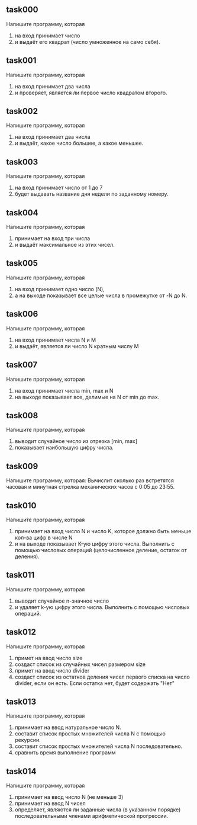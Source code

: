 ## task000
Напишите программу, которая
1. на вход принимает число 
2. и выдаёт его квадрат (число умноженное на само себя).

## task001
Напишите программу, которая 
1. на вход принимает два числа 
2. и проверяет, является ли первое число квадратом второго.

## task002
Напишите программу, которая
1. на вход принимает два числа
2. и выдаёт, какое число большее, а какое меньшее.

## task003
Напишите программу, которая 
1. на вход принимает число от 1 до 7
2. будет выдавать название дня недели по заданному номеру.

## task004
Напишите программу, которая
1. принимает на вход три числа
2. и выдаёт максимальное из этих чисел.

## task005
Напишите программу, которая
1. на вход принимает одно число (N),
2. а на выходе показывает все целые числа в промежутке от -N до N.

## task006
Напишите программу, которая
1. на вход принимает числа N и M
2. и выдаёт, является ли число N кратным числу M

## task007
Напишите программу, которая
1. на вход принимает числа min, max и N
2. на выходе показывает все, делимые на N от min до max.

## task008
Напишите программу, которая
1. выводит случайное число из отрезка [min, max]
2. показывает наибольшую цифру числа.

## task009
Напишите программу, которая:
Вычислит сколько раз встретятся часовая и минутная стрелка механических часов с 0:05 до 23:55.

## task010
Напишите программу, которая
1. принимает на вход число N и число K, которое должно быть меньше кол-ва цифр в числе N
2. и на выходе показывает K-ую цифру этого числа.
Выполнить с помощью числовых операций (целочисленное деление, остаток от деления).

## task011
Напишите программу, которая
1. выводит случайное n-значное число
2. и удаляет k-ую цифру этого числа.
Выполнить с помощью числовых операций.

## task012
Напишите программу, которая 
1. примет на ввод число size
2. создаст список из случайных чисел размером size
3. примет на ввод число divider
4. создаст список из остатков деления чисел первого списка на число divider, если он есть. Если остатка нет, будет содержать "Нет"

## task013
Напишите программу, которая
1. принимает на ввод натуральное число N. 
2. составит список простых множителей числа N с помощью рекурсии.
3. составит список простых множителей числа N последовательно.
4. сравнить время выполнение программ

## task014
Напишите программу, которая
1. принимает на ввод число N (не меньше 3)
2. принимает на ввод N чисел
3. определяет, являются ли заданные числа (в указанном порядке) последовательными членами арифметической прогрессии.